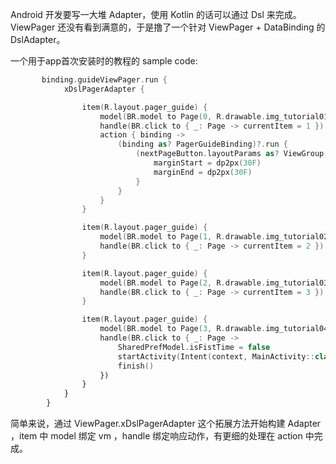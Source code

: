 Android 开发要写一大堆 Adapter，使用 Kotlin 的话可以通过 Dsl 来完成。  
ViewPager 还没有看到满意的，于是撸了一个针对 ViewPager + DataBinding 的 DslAdapter。

一个用于app首次安装时的教程的 sample code:

```kotlin
       binding.guideViewPager.run {
            xDslPagerAdapter {

                item(R.layout.pager_guide) {
                    model(BR.model to Page(0, R.drawable.img_tutorial01, "下一页"))
                    handle(BR.click to { _: Page -> currentItem = 1 })
                    action { binding ->
                        (binding as? PagerGuideBinding)?.run {
                            (nextPageButton.layoutParams as? ViewGroup.MarginLayoutParams)?.run {
                                marginStart = dp2px(30F)
                                marginEnd = dp2px(30F)
                            }
                        }
                    }
                }

                item(R.layout.pager_guide) {
                    model(BR.model to Page(1, R.drawable.img_tutorial02, "下一页"))
                    handle(BR.click to { _: Page -> currentItem = 2 })
                }

                item(R.layout.pager_guide) {
                    model(BR.model to Page(2, R.drawable.img_tutorial03, "下一页"))
                    handle(BR.click to { _: Page -> currentItem = 3 })
                }

                item(R.layout.pager_guide) {
                    model(BR.model to Page(3, R.drawable.img_tutorial04, "开始使用"))
                    handle(BR.click to { _: Page ->
                        SharedPrefModel.isFistTime = false
                        startActivity(Intent(context, MainActivity::class.java))
                        finish()
                    })
                }
            }
        }
```

简单来说，通过 ViewPager.xDslPagerAdapter 这个拓展方法开始构建 Adapter ，item 中 model 绑定 vm ，handle 绑定响应动作，有更细的处理在 action 中完成。
